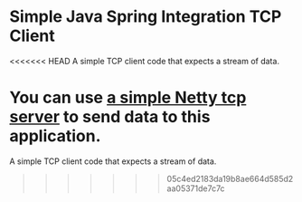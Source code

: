 # Simple Java Spring Integration TCP Client 

<<<<<<< HEAD
A simple TCP client code that expects a stream of data.

You can use [a simple Netty tcp server](https://github.com/saumyasuhagiya/NettySimpleTCPServer.git) to send data to this application. 
=======
A simple TCP client code that expects a stream of data.
>>>>>>> 05c4ed2183da19b8ae664d585d2aa05371de7c7c

